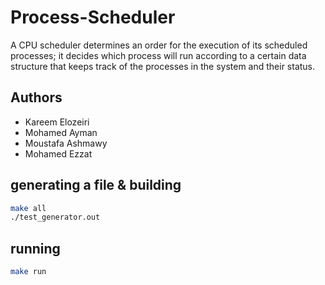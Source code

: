 # Process-Scheduler
A CPU scheduler determines an order for the execution of its scheduled processes; it decides which process will run according to a certain data structure that keeps track of the processes in the system and their status.

## Authors
* Kareem Elozeiri
* Mohamed Ayman
* Moustafa Ashmawy
* Mohamed Ezzat

## generating a file & building
```bash
make all
./test_generator.out
```

## running
```bash
make run
```
